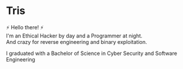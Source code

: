 # Tris
<!--
**Trisna22/Trisna22** is a ✨ _special_ ✨ repository because its `README.md` (this file) appears on your GitHub profile.

Here are some ideas to get you started:

- 🔭 I’m currently working on ...
- 🌱 I’m currently learning ...
- 👯 I’m looking to collaborate on ...
- 🤔 I’m looking for help with ...
- 💬 Ask me about ...
- 📫 How to reach me: ...
- 😄 Pronouns: ...
- ⚡ Fun fact: ...
-->


⚡ Hello there! ⚡  
I'm an Ethical Hacker by day and a Programmer at night.  
And crazy for reverse engineering and binary exploitation.  
  
I graduated with a Bachelor of Science in Cyber Security and Software Engineering
